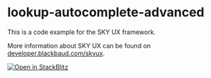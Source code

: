 # lookup-autocomplete-advanced

This is a code example for the SKY UX framework.

More information about SKY UX can be found on [developer.blackbaud.com/skyux](https://developer.blackbaud.com/skyux).

[![Open in StackBlitz](https://developer.stackblitz.com/img/open_in_stackblitz.svg)](https://stackblitz.com/github/blackbaud/skyux-code-examples/tree/main/lookup/autocomplete/advanced)
